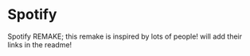 # Spotify
Spotify REMAKE; this remake is inspired by lots of people! will add their links in the readme!
